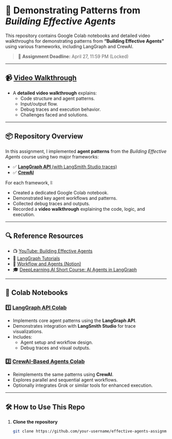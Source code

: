 # 🤖 Demonstrating Patterns from *Building Effective Agents*

This repository contains Google Colab notebooks and detailed video walkthroughs for demonstrating patterns from **“Building Effective Agents”** using various frameworks, including LangGraph and CrewAI.

> 📅 **Assignment Deadline:** April 27, 11:59 PM (Locked)
---

## 📹 [Video Walkthrough]()

- A **detailed video walkthrough** explains:
  - Code structure and agent patterns.
  - Input/output flow.
  - Debug traces and execution behavior.
  - Challenges faced and solutions.
  
---

## 📦 Repository Overview

In this assignment, I implemented **agent patterns** from the *Building Effective Agents* course using two major frameworks:
- ✅ [**LangGraph API** (with LangSmith Studio traces)](https://colab.research.google.com/drive/1OSIQAKcUAAYUv7TVn4CBxDPH_NJDpGtj?usp=sharing)
- ✅ [**CrewAI**](https://colab.research.google.com/drive/1qXGuM56noMI9QuT4Y1G8l8qzxIcrgJQF?usp=sharing)

For each framework, I:
- Created a dedicated Google Colab notebook.
- Demonstrated key agent workflows and patterns.
- Collected debug traces and outputs.
- Recorded a **video walkthrough** explaining the code, logic, and execution.

---

## 🔍 Reference Resources

- 📺 [YouTube: Building Effective Agents](https://www.youtube.com/watch?v=aHCDrAbH_go&t=5s)
- 📘 [LangGraph Tutorials](https://langchain-ai.github.io/langgraph/tutorials/workflows)
- 📝 [Workflow and Agents (Notion)](https://mirror-feeling-d80.notion.site/Workflow-And-Agents-17e808527b1780d792a0d934ce62bee6)
- 🎓 [DeepLearning.AI Short Course: AI Agents in LangGraph](https://www.deeplearning.ai/short-courses/ai-agents-in-langgraph/)

---

## 🚀 Colab Notebooks

### 1️⃣ [LangGraph API Colab](https://colab.research.google.com/drive/1OSIQAKcUAAYUv7TVn4CBxDPH_NJDpGtj?usp=sharing)
- Implements core agent patterns using the **LangGraph API**.
- Demonstrates integration with **LangSmith Studio** for trace visualizations.
- Includes:
  - Agent setup and workflow design.
  - Debug traces and visual outputs.

### 2️⃣ [CrewAI-Based Agents Colab](https://colab.research.google.com/drive/1qXGuM56noMI9QuT4Y1G8l8qzxIcrgJQF?usp=sharing)
- Reimplements the same patterns using **CrewAI**.
- Explores parallel and sequential agent workflows.
- Optionally integrates Grok or similar tools for enhanced execution.

---

## 🛠 How to Use This Repo

1. **Clone the repository**
   ```bash
   git clone https://github.com/your-username/effective-agents-assignment.git
